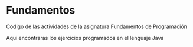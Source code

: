 # Fundamentos
Codigo de las actividades de la asignatura Fundamentos de Programación

Aqui encontraras los ejercicios programados en el lenguaje Java
